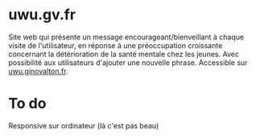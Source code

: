 # uwu.gv.fr
Site web qui présente un message encourageant/bienveillant à chaque visite de l'utilisateur, en réponse à une préoccupation croissante concernant la détérioration de la santé mentale chez les jeunes. Avec possibilité aux utilisateurs d'ajouter une nouvelle phrase. Accessible sur [uwu.ginovalton.fr].

# To do
Responsive sur ordinateur (là c'est pas beau)



[uwu.ginovalton.fr]: https://uwu.ginovalton.fr

